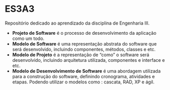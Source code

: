# ES3A3
Repositório dedicado ao aprendizado da disciplina de Engenharia III. 

* <strong>Projeto de Software</strong> é o processo de desenvolvimento da aplicação como um todo.
* <strong>Modelo de Software</strong> é uma representação abstrata do software que será desenvolvido,  incluindo componentes, métodos, classes e etc.
* <strong>Modelo de Projeto</strong> é a representação de “como” o software será desenvolvido, incluindo arquitetura utilizada, componentes e interface e etc. 
* <strong>Modelo de Desenvolvimento de Software</strong> é uma abordagem utilizada para a construção do software, definindo cronograma, atividades e etapas. Podendo utilizar o modelos como : cascata, RAD, XP e ágil. 

